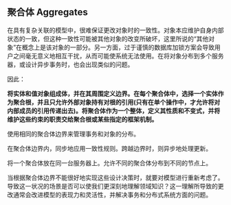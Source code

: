 ## 聚合体 Aggregates

在具有复杂关联的模型中，很难保证更改对象时的一致性。对象本应维护自身内部状态的一致，但这种一致性可能被其他对象的改变所破坏，这里所说的“其他对象”在概念上是该对象的一部分。另一方面，过于谨慎的数据库加锁方案会导致用户之间毫无意义地相互干扰，从而可能使系统无法使用。在将对象分布到多个服务器，或设计异步事务时，也会出现类似的问题。

因此： 

**将实体和值对象组成体，并在其周围定义边界。在每个聚合体中，选择一个实体作为聚合根，并且只允许外部对象持有对根的引用(只有在单个操作中，才允许将对内部成员的引用传递出去)。将聚合体作为一个整体，定义其性质和不变式，并将维护这些约束的职责交给聚合根或某些指定的框架机制。**

使用相同的聚合体边界来管理事务和对象的分布。

在聚合体边界内，同步地应用一致性规则。跨越边界时，则异步地处理更新。

将一个聚合体放在同一台服务器上。允许不同的聚合体分布到不同的节点上。

当根据聚合体边界不能很好地实现这些设计决策时，就要对模型进行重新考虑了。导致这一状况的场景是否可以使我们更深刻地理解领域知识？这一理解所导致的更改通常会改进模型的表现力和灵活性，并解决事务和分布式系统方面的问题。